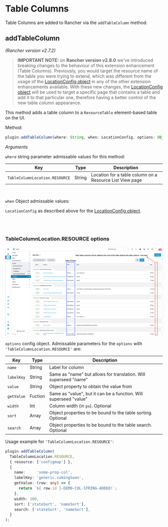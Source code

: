 # Table Columns

Table Columns are added to Rancher via the `addTableColumn` method.

## addTableColumn

*(Rancher version v2.7.2)*

>**IMPORTANT NOTE:** on **Rancher version v2.8.0** we've introduced breaking changes to the behaviour of this extension enhancement (Table Columns). Previously, you would target the resource name of the table you were trying to extend, which was different from the usage of the [LocationConfig object](./common#locationconfig) in any of the other extension enhancements available. With these new changes, the [LocationConfig object](./common#locationconfig) will be used to target a specific page that contains a table and add it to that particular one, therefore having a better control of the new table column appearance.

This method adds a table column to a `ResourceTable` element-based table on the UI.

Method:

```ts
plugin.addTableColumn(where: String, when: LocationConfig, options: Object);
```

_Arguments_

`where` string parameter admissable values for this method:

| Key | Type | Description |
|---|---|---|
|`TableColumnLocation.RESOURCE`| String | Location for a table column on a Resource List View page |

<br/>

`when` Object admissable values:

`LocationConfig` as described above for the [LocationConfig object](./common#locationconfig).

<br/>
<br/>

### TableColumnLocation.RESOURCE options

![Table Col](../screenshots/table-cols.png)

`options` config object. Admissable parameters for the `options` with `'TableColumnLocation.RESOURCE'` are:

| Key | Type | Description |
|---|---|---|
|`name`| String | Label for column |
|`labelKey`| String | Same as "name" but allows for translation. Will superseed "name" |
|`value`| String | Object property to obtain the value from |
|`getValue`| Fuction | Same as "value", but it can be a function. Will superseed "value" |
|`width`| Int | Column width (in `px`). Optional |
|`sort`| Array | Object properties to be bound to the table sorting. Optional |
|`search`| Array | Object properties to be bound to the table search. Optional |

Usage example for `'TableColumnLocation.RESOURCE'`:

```ts
plugin.addTableColumn(
  TableColumnLocation.RESOURCE,
  { resource: ['configmap'] },
  {
    name:     'some-prop-col',
    labelKey: 'generic.comingSoon',
    getValue: (row: any) => {
      return `${ row.id }-DEMO-COL-STRING-ADDED!`;
    },
    width: 100,
    sort: ['stateSort', 'nameSort'],
    search: ['stateSort', 'nameSort'],
  }
);
```